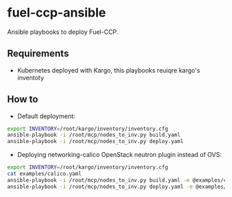 fuel-ccp-ansible
================

Ansible playbooks to deploy Fuel-CCP.

Requirements
------------

* Kubernetes deployed with Kargo, this playbooks reuiqre kargo's inventoty

How to
------

* Default deployment:

```bash
export INVENTORY=/root/kargo/inventory/inventory.cfg
ansible-playbook -i /root/mcp/nodes_to_inv.py build.yaml
ansible-playbook -i /root/mcp/nodes_to_inv.py deploy.yaml
```

* Deploying networking-calico OpenStack neutron plugin instead of OVS:

```bash
export INVENTORY=/root/kargo/inventory/inventory.cfg
cat examples/calico.yaml
ansible-playbook -i /root/mcp/nodes_to_inv.py build.yaml -e @examples/calico.yaml
ansible-playbook -i /root/mcp/nodes_to_inv.py deploy.yaml -e @examples/calico.yaml
```
